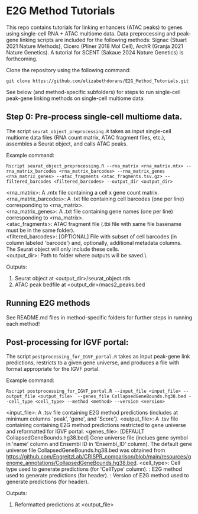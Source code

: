 # E2G Method Tutorials
This repo contains tutorials for linking enhancers (ATAC peaks) to genes using single-cell RNA + ATAC multiome data. Data preprocessing and peak-gene linking scripts are included for the following methods: Signac (Stuart 2021 Nature Methods), Cicero (Pliner 2018 Mol Cell), ArchR (Granja 2021 Nature Genetics). A tutorial for SCENT (Sakaue 2024 Nature Genetics) is forthcoming.

Clone the repository using the following command: 

`git clone https://github.com/elizabethdorans/E2G_Method_Tutorials.git`

See below (and method-specific subfolders) for steps to run single-cell peak-gene linking methods on single-cell multiome data:

## Step 0: Pre-process single-cell multiome data.

The script `seurat_object_preprocessing.R` takes as input single-cell multiome data files (RNA count matrix, ATAC fragment files, etc.), assembles a Seurat object, and calls ATAC peaks.

Example command: 

`Rscript seurat_object_preprocessing.R --rna_matrix <rna_matrix.mtx> --rna_matrix_barcodes <rna_matrix_barcodes> --rna_matrix_genes <rna_matrix_genes> --atac_fragments <atac_fragments.tsv.gz> --filtered_barcodes <filtered_barcodes> --output_dir <output_dir>`

<rna_matrix>: A .mtx file containing a cell x gene count matrix.\
<rna_matrix_barcodes>: A .txt file containing cell barcodes (one per line) corresponding to <rna_matrix>.\
<rna_matrix_genes>: A .txt file containing gene names (one per line) corresponding to <rna_matrix>.\
<atac_fragments>: ATAC fragment file (.tbi file with same file basename must be in the same folder).\
<filtered_barcodes>: [OPTIONAL] File with subset of cell barcodes (in column labeled 'barcode') and, optionally, additional metadata columns. The Seurat object will only include these cells.\
<output_dir>: Path to folder where outputs will be saved.\
                    
Outputs: 

1) Seurat object at <output_dir>/seurat_object.rds
2) ATAC peak bedfile at <output_dir>/macs2_peaks.bed

## Running E2G methods

See README.md files in method-specific folders for further steps in running each method!

## Post-processing for IGVF portal:

The script `postprocessing_for_IGVF_portal.R` takes as input peak-gene link predictions, restricts to a given gene universe, and produces a file with format appropriate for the IGVF portal.

Example command: 

`Rscript postprocessing_for_IGVF_portal.R --input_file <input_file> --output_file <output_file>  --genes_file CollapsedGeneBounds.hg38.bed --cell_type <cell_type> --method <method> --version <version>`

<input_file>: A .tsv file containing E2G method predictions (includes at minimum columns 'peak', 'gene', and 'Score').
<output_file>: A .tsv file containing containing E2G method predictions restricted to gene universe and reformatted for IGVF portal.
<genes_file>: [DEFAULT CollapsedGeneBounds.hg38.bed] Gene universe file (inclues gene symbol in 'name' column and Ensembl ID in 'Ensembl_ID' column). The default gene universe file CollapsedGeneBounds.hg38.bed was obtained from https://github.com/EngreitzLab/CRISPR_comparison/blob/main/resources/genome_annotations/CollapsedGeneBounds.hg38.bed.
<cell_type>: Cell type used to generate predictions (for 'CellType' column).
<method>: E2G method used to generate predictions (for header).
<version>: Version of E2G method used to generate predictions (for header).
                    
Outputs: 

1) Reformatted predictions at <output_file>
